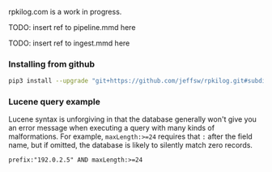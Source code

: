 rpkilog.com is a work in progress.

TODO: insert ref to pipeline.mmd here

TODO: insert ref to ingest.mmd here

### Installing from github

```bash
pip3 install --upgrade "git+https://github.com/jeffsw/rpkilog.git#subdirectory=python/rpkilog"
```

### Lucene query example

Lucene syntax is unforgiving in that the database generally won't give you an error message when executing
a query with many kinds of malformations.  For example, `maxLength:>=24` requires that `:` after the field
name, but if omitted, the database is likely to silently match zero records.

```lucene
prefix:"192.0.2.5" AND maxLength:>=24
```
